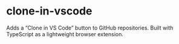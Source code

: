 # clone-in-vscode
Adds a “Clone in VS Code” button to GitHub repositories. Built with TypeScript as a lightweight browser extension.
